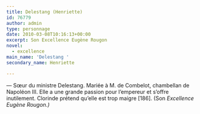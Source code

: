 ```yaml
---
title: Delestang (Henriette)
id: 76779
author: admin
type: personnage
date: 2010-03-08T10:16:13+00:00
excerpt: Son Excellence Eugène Rougon
novel:
  - excellence
main_name: 'Delestang '
secondary_name: Henriette

---
```

— Sœur du ministre Delestang. Mariée à M. de Combelot, chambellan de Napoléon III. Elle a une grande passion pour l&rsquo;empereur et s&rsquo;offre inutilement. Clorinde prétend qu&rsquo;elle est trop maigre [186]. (Son _Excellence Eugène Rougon.)_